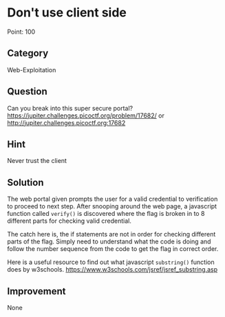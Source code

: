 # Don't use client side

Point: 100

## Category

Web-Exploitation

## Question

Can you break into this super secure portal? https://jupiter.challenges.picoctf.org/problem/17682/ or http://jupiter.challenges.picoctf.org:17682

## Hint

Never trust the client

## Solution

The web portal given prompts the user for a valid credential to verification to proceed to next step. After snooping around the web page, a javascript function called ```verify()``` is discovered where the flag is broken in to 8 different parts for checking valid credential.

The catch here is, the if statements are not in order for checking different parts of the flag. Simply need to understand what the code is doing and follow the number sequence from the code to get the flag in correct order.

Here is a useful resource to find out what javascript ```substring()``` function does by w3schools. https://www.w3schools.com/jsref/jsref_substring.asp

## Improvement

None